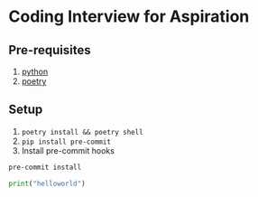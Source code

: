 # Coding Interview for Aspiration

## Pre-requisites

1. [python](https://realpython.com/installing-python/)
2. [poetry](https://python-poetry.org/docs/#installation)

## Setup

1. `poetry install && poetry shell`
2. `pip install pre-commit`
3. Install pre-commit hooks

```sh
pre-commit install
```

```python linenums="1"
print("helloworld")
```
